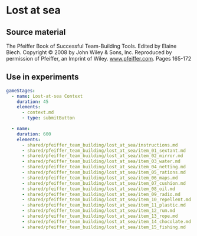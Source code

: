 # Lost at sea

## Source material

The Pfeiffer Book of Successful Team-Building Tools. Edited by Elaine Biech. Copyright © 2008 by John Wiley & Sons, Inc. Reproduced by permission of Pfeiffer, an Imprint of Wiley. www.pfeiffer.com. Pages 165-172

## Use in experiments

```yaml
gameStages:
  - name: Lost-at-sea Context
    duration: 45
    elements:
      - context.md
      - type: submitButton

  - name:
    duration: 600
    elements:
      - shared/pfeiffer_team_building/lost_at_sea/instructions.md
      - shared/pfeiffer_team_building/lost_at_sea/item_01_sextant.md
      - shared/pfeiffer_team_building/lost_at_sea/item_02_mirror.md
      - shared/pfeiffer_team_building/lost_at_sea/item_03_water.md
      - shared/pfeiffer_team_building/lost_at_sea/item_04_netting.md
      - shared/pfeiffer_team_building/lost_at_sea/item_05_rations.md
      - shared/pfeiffer_team_building/lost_at_sea/item_06_maps.md
      - shared/pfeiffer_team_building/lost_at_sea/item_07_cushion.md
      - shared/pfeiffer_team_building/lost_at_sea/item_08_oil.md
      - shared/pfeiffer_team_building/lost_at_sea/item_09_radio.md
      - shared/pfeiffer_team_building/lost_at_sea/item_10_repellent.md
      - shared/pfeiffer_team_building/lost_at_sea/item_11_plastic.md
      - shared/pfeiffer_team_building/lost_at_sea/item_12_rum.md
      - shared/pfeiffer_team_building/lost_at_sea/item_13_rope.md
      - shared/pfeiffer_team_building/lost_at_sea/item_14_chocolate.md
      - shared/pfeiffer_team_building/lost_at_sea/item_15_fishing.md
```
